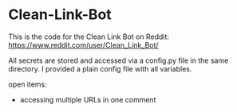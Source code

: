 # Clean-Link-Bot
This is the code for the Clean Link Bot on Reddit: https://www.reddit.com/user/Clean_Link_Bot/

All secrets are stored and accessed via a config.py file in the same directory. I provided a plain config file with all variables.

open items:
  - accessing multiple URLs in one comment
